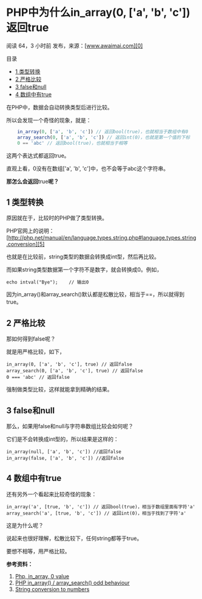 # PHP中为什么in_array(0, ['a', 'b', 'c'])返回true

阅读 64，3 小时前 发布，来源：[www.awaimai.com][0]

目录

* [1 类型转换][1]
* [2 严格比较][2]
* [3 false和null][3]
* [4 数组中有true][4]

在PHP中，数据会自动转换类型后进行比较。

所以会发现一个奇怪的现象，就是：

```php
    in_array(0, ['a', 'b', 'c']) // 返回bool(true)，也就相当于数组中有0
    array_search(0, ['a', 'b', 'c']) // 返回int(0)，也就是第一个值的下标
    0 == 'abc' // 返回bool(true)，也就相当于相等
```

这两个表达式都返回true。

直观上看，0没有在数组['a', 'b', 'c']中，也不会等于abc这个字符串。

**那怎么会返回**true**呢？**

## 1 类型转换 

原因就在于，比较时的PHP做了类型转换。

PHP官网上的说明：[http://php.net/manual/en/language.types.string.php#language.types.string.conversion][5]

也就是在比较前，string类型的数据会转换成int型，然后再比较。

而如果string类型数据第一个字符不是数字，就会转换成0。例如，

    echo intval("Bye");    // 输出0

因为in_array()和array_search()默认都是松散比较，相当于==，所以就得到true。

## 2 严格比较 

那如何得到false呢？

就是用严格比较，如下，

    in_array(0, ['a', 'b', 'c'], true) // 返回false
    array_search(0, ['a', 'b', 'c'], true) // 返回false
    0 === 'abc' // 返回false

强制做类型比较，这样就能拿到精确的结果。

## 3 false和null 

那么，如果用false和null与字符串数组比较会如何呢？

它们是不会转换成int型的，所以结果是这样的：

    in_array(null, ['a', 'b', 'c']) //返回false
    in_array(false, ['a', 'b', 'c']) //返回false

## 4 数组中有true 

还有另外一个看起来比较奇怪的现象：

    in_array('a', [true, 'b', 'c']) // 返回bool(true)，相当于数组里面有字符'a'
    array_search('a', [true, 'b', 'c']) // 返回int(0)，相当于找到了字符'a'

这是为什么呢？

说起来也很好理解，松散比较下，任何string都等于true。

要想不相等，用严格比较。

**参考资料：**

1. [Php, in_array, 0 value][6]
1. [PHP in_array() / array_search() odd behaviour][7]
1. [String conversion to numbers][5]

[0]: /r/1250000009038170?shareId=1210000009038171
[1]: #1
[2]: #2
[3]: #3_falsenull
[4]: #4_true
[5]: http://php.net/manual/en/language.types.string.php#language.types.string.conversion
[6]: http://stackoverflow.com/questions/13846769/php-in-array-0-value
[7]: http://stackoverflow.com/questions/2739441/php-in-array-array-search-odd-behaviour